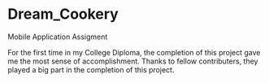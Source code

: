 # Dream_Cookery
Mobile Application Assigment


For the first time in my College Diploma, the completion of this project gave me the most sense of accomplishment.
Thanks to fellow contributers, they played a big part in the completion of this project.
